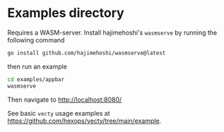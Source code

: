# Examples directory

Requires a WASM-server. Install hajimehoshi's `wasmserve` by running the following command

```bash
go install github.com/hajimehoshi/wasmserve@latest
```

then run an example

```bash
cd examples/appbar
wasmserve
```
Then navigate to [http://localhost:8080/](http://localhost:8080/)

See basic `vecty` usage examples at https://github.com/hexops/vecty/tree/main/example.